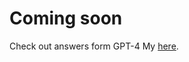 # Coming soon

Check out answers form GPT-4 My [here](https://docs.google.com/spreadsheets/d/1lS0MmMqZpdaDJwkj9_9_UlhxwM6OXSzJVYLmJp6BuJg/edit?usp=sharing).